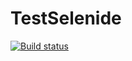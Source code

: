 # TestSelenide
[![Build status](https://ci.appveyor.com/api/projects/status/vhcb9xiqhqwxxpkq?svg=true)](https://ci.appveyor.com/project/SvetlanaKS/testselenide)
